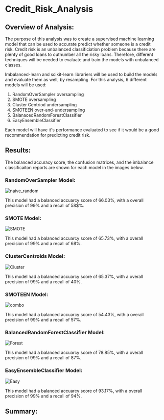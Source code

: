 # Credit_Risk_Analysis

## Overview of Analysis:

The purpose of this analysis was to create a supervised machine learning model that can be used to accurate predict whether someone is a credit risk. Credit risk is an unbalanced classificiation problem because there are plenty of good loans to outnumber all the risky loans. Therefore, different techniques will be needed to evaluate and train the models with unbalanced classes.

Imbalanced-learn and scikit-learn librariers will be used to build the models and evaluate them as well, by resampling. For this analysis, 6 different models will be used:

1. RandomOverSampler oversampling
2. SMOTE oversampling
3. Cluster Centriod undersampling
4. SMOTEEN over-and-undersampling
5. BalanacedRandomForestClassifier
6. EasyEnsembleClassifier

Each model will have it's performance evaluated to see if it would be a good recommendation for predicting credit risk.


## Results:

The balanced accuracy score, the confusion matrices, and the imbalance classificaiton reports are shown for each model in the images below.


### RandomOverSampler Model:

![naive_random](https://user-images.githubusercontent.com/75760493/120285965-666f3300-c283-11eb-9a19-be8542561caf.PNG)

This model had a balanced accuarcy score of 66.03%, with a overall precision of 99% and a recall of 58$%.


### SMOTE Model:

![SMOTE](https://user-images.githubusercontent.com/75760493/120290470-fb742b00-c287-11eb-83df-a9e4837f460f.PNG)

This model had a balanced accuarcy score of 65.73%, with a overall precision of 99% and a recall of 68%.


### ClusterCentroids Model:

![Cluster](https://user-images.githubusercontent.com/75760493/120285756-31fb7700-c283-11eb-8641-e0f5962e95a3.PNG)

This model had a balanced accuarcy score of 65.37%, with a overall precision of 99% and a recall of 40%.


### SMOTEEN Model:

![combo](https://user-images.githubusercontent.com/75760493/120285610-08dae680-c283-11eb-831a-97804383229a.PNG)

This model had a balanced accuarcy score of 54.43%, with a overall precision of 99% and a recall of 57%.


### BalancedRandomForestClassifier Model:

![Forest](https://user-images.githubusercontent.com/75760493/120285433-dc26cf00-c282-11eb-9b23-cb7cf40be8d1.PNG)

This model had a balanced accuarcy score of 78.85%, with a overall precision of 99% and a recall of 87%.


### EasyEnsembleClassifier Model:

![Easy](https://user-images.githubusercontent.com/75760493/120286316-b8b05400-c283-11eb-9473-73d5c7ae9558.PNG)

This model had a balanced accuarcy score of 93.17%, with a overall precision of 99% and a recall of 94%.



## Summary:







